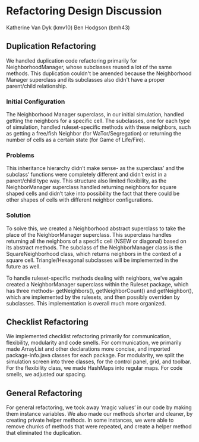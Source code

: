 # Refactoring Design Discussion
Katherine Van Dyk (kmv10)
Ben Hodgson (bmh43)

## Duplication Refactoring
We handled duplication code refactoring primarily for NeighborhoodManager, whose subclasses reused a lot of the same methods. This duplication couldn't be amended because the Neighborhood Manager superclass and its subclasses also didn't have a proper parent/child relationship.

### Initial Configuration
The Neighborhood Manager superclass, in our initial simulation, handled getting the neighbors for a specific cell. The subclasses, one for each type of simulation, handled ruleset-specific methods with these neighbors, such as getting a free/fish Neighbor (for WaTor/Segregation) or returning the number of cells as a certain state (for Game of Life/Fire).

### Problems
This inheritance hierarchy didn’t make sense- as the superclass’ and the subclass’ functions were completely different and didn’t exist in a parent/child type way. This structure also limited flexibility, as the NeighborManager superclass handled returning neighbors for square shaped cells and didn’t take into possibility the fact that there could be other shapes of cells with different neighbor configurations.

### Solution
To solve this, we created a Neighborhood abstract superclass to take the place of the NeighborManager superclass. This superclass handles returning all the neighbors of a specific cell (NSEW or diagonal) based on its abstract methods. The subclass of the NeighborManager class is the SquareNeighborhood class, which returns neighbors in the context of a square cell. Triangle/Hexagonal subclasses will be implemented in the future as well.

To handle ruleset-specific methods dealing with neighbors, we’ve again created a NeighborManager superclass within the Ruleset package, which has three methods- getNeighbors(), getNeighborCount() and getNeighbor(), which are implemented by the rulesets, and then possibly overriden by subclasses. This implementation is overall much more organized.

## Checklist Refactoring
 We implemented checklist refactoring primarily for communication, flexibility, modularity and code smells. For communication, we primarily made ArrayList and other declarations more concise, and imported package-info.java classes for each package. For modularity, we split the simulation screen into three classes, for the control panel, grid, and toolbar. For the flexibility class, we made HashMaps into regular maps. For code smells, we adjusted our spacing. 

## General Refactoring
For general refactoring, we took away ‘magic values’ in our code by making them instance variables. We also made our methods shorter and cleaner, by creating private helper methods. In some instances, we were able to remove chunks of methods that were repeated, and create a helper method that eliminated the duplication.






